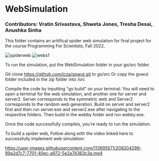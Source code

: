 # WebSimulation
### Contributors: Vratin Srivastava, Shweta Jones, Tresha Desai, Anushka Sinha
This folder contains an aritifical spider web simulation for final project for the course Programming For Scientists, Fall 2022. 

![spiderweb](https://github.com/user-attachments/assets/5bbe9af7-c260-44e2-ae57-e957c5df4c94)
![webs1](https://github.com/user-attachments/assets/c7a68fc6-5dd3-442a-8bc5-ae1cc384162d)


To run the simulation, put the WebSimulation folder in your go/src folder. 

Git clone https://github.com/icza/gowut.git to go/src 
Or copy the gowut folder included in the zip folder into /src

Compile the code by inputting "go build" on your terminal. You will need to open a terminal for the web simulation, and another one for server and server2. Server corresponds to the symmetric web and Server2 corresponds to the  random web generation. Build on server and server2 first and then run server.exe and server2.exe after navigating to the respective folders. Then build in the webby folder and run webby.exe.

Once the code successfully compiles, you're ready to run the simulation. 

To build a spider web, Follow along with the video linked here to successfully implement web simulation: 

https://user-images.githubusercontent.com/113695571/208204298-99a2d7c7-7701-40ec-a972-5e2a74363c3a.mp4




